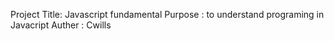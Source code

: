 Project Title: Javascript fundamental
Purpose : to understand programing in Javacript
Auther : Cwills

